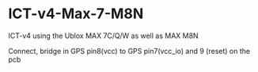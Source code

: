# ICT-v4-Max-7-M8N
ICT-v4 using the Ublox MAX 7C/Q/W as well as MAX M8N

Connect, bridge in GPS pin8(vcc) to GPS pin7(vcc_io) and 9 (reset) on the pcb

